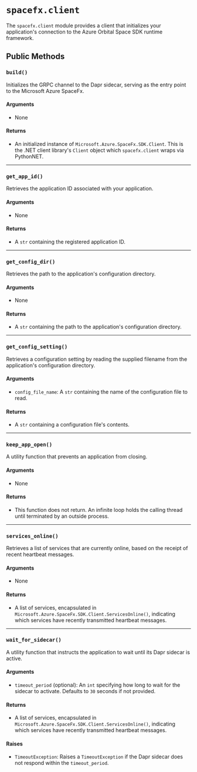 # `spacefx.client`

The `spacefx.client` module provides a client that initializes your application's connection to the Azure Orbital Space SDK runtime framework.

## Public Methods

### `build()`

Initializes the GRPC channel to the Dapr sidecar, serving as the entry point to the Microsoft Azure SpaceFx.

#### **Arguments**

- None

#### **Returns**

- An initialized instance of `Microsoft.Azure.SpaceFx.SDK.Client`. This is the .NET client library's `Client` object which `spacefx.client` wraps via PythonNET.

---

### `get_app_id()`

Retrieves the application ID associated with your application.

#### **Arguments**

- None

#### **Returns**

- A `str` containing the registered application ID.

---

### `get_config_dir()`

Retrieves the path to the application's configuration directory.

#### **Arguments**

- None

#### **Returns**

- A `str` containing the path to the application's configuration directory.

---

### `get_config_setting()`

Retrieves a configuration setting by reading the supplied filename from the application's configuration directory.

#### **Arguments**

- `config_file_name`: A `str` containing the name of the configuration file to read.

#### **Returns**

- A `str` containing a configuration file's contents.

---

### `keep_app_open()`

A utility function that prevents an application from closing.

#### **Arguments**

- None

#### **Returns**

- This function does not return. An infinite loop holds the calling thread until terminated by an outside process.

---

### `services_online()`

Retrieves a list of services that are currently online, based on the receipt of recent heartbeat messages.

#### **Arguments**

- None

#### **Returns**

- A list of services, encapsulated in `Microsoft.Azure.SpaceFx.SDK.Client.ServicesOnline()`, indicating which services have recently transmitted heartbeat messages.

---

### `wait_for_sidecar()`

A utility function that instructs the application to wait until its Dapr sidecar is active.

#### **Arguments**

- `timeout_period` (optional): An `int` specifying how long to wait for the sidecar to activate. Defaults to `30` seconds if not provided.
#### **Returns**

- A list of services, encapsulated in `Microsoft.Azure.SpaceFx.SDK.Client.ServicesOnline()`, indicating which services have recently transmitted heartbeat messages.

#### **Raises**
-   `TimeoutException`: Raises a `TimeoutException` if the Dapr sidecar does not respond within the `timeout_period`.

